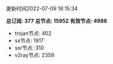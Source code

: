 更新时间2022-07-09 18:15:34

**总订阅: 377**
**总节点: 15952**
**有效节点: 4988**
- trojan节点: 402
- ss节点: 1917
- ssr节点: 310
- v2ray节点: 2359
